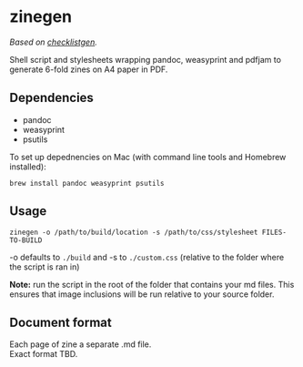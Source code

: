 # zinegen

*Based on [checklistgen](https://github.com/fonorobert/checklistgen).*

Shell script and stylesheets wrapping pandoc, weasyprint and pdfjam to generate 6-fold zines on A4 paper in PDF.

## Dependencies

- pandoc
- weasyprint
- psutils

To set up depednencies on Mac (with command line tools and Homebrew installed):

```
brew install pandoc weasyprint psutils
```

## Usage

```
zinegen -o /path/to/build/location -s /path/to/css/stylesheet FILES-TO-BUILD
```

-o defaults to `./build` and -s to `./custom.css` (relative to the folder where the script is ran in)

**Note:** run the script in the root of the folder that contains your md files. This ensures that image inclusions will be run relative to your source folder.

## Document format

Each page of zine a separate .md file.  
Exact format TBD.
